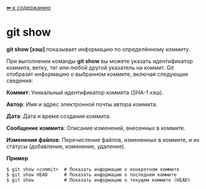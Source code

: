 [⬅ к содержанию](./readme.md)

# git show 

**git show [хэш]** показывает информацию по определённому коммиту.

При выполнении команды **git show** вы можете указать идентификатор коммита, ветку, тег или любой другой указатель на коммит. Git отобразит информацию о выбранном коммите, включая следующие сведения:

**Коммит**: Уникальный идентификатор коммита (SHA-1 хэш).

**Автор**: Имя и адрес электронной почты автора коммита.

**Дата**: Дата и время создания коммита.

**Сообщение** **коммита**: Описание изменений, внесенных в коммите.

**Изменения файлов**: Перечисление файлов, измененных в коммите, и их статусы (добавление, изменение, удаление).

**Пример**

```bash=
$ git show <commit>  # Показать информацию о конкретном коммите
$ git show HEAD      # Показать информацию о последнем коммите
$ git show           # Показать информацию о текущем коммите (HEAD)
```